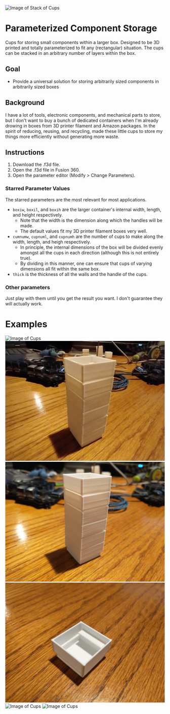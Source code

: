 ![Image of Stack of Cups](https://github.com/t8rn8r/parameterized-component-storage/blob/main/pictures/stack.jpg)

# Parameterized Component Storage
Cups for storing small components within a larger box. Designed to be 3D printed and totally parameterized to fit any (rectangular) situation.
The cups can be stacked in an arbitrary number of layers within the box.

## Goal
- Provide a universal solution for storing arbitrarily sized components in arbitrarily sized boxes

## Background
I have a lot of tools, electronic components, and mechanical parts to store, but I don't want to buy a bunch of dedicated containers when I'm already drowing in boxes from 3D printer filament and Amazon packages. In the spirit of reducing, reusing, and recycling, made these little cups to store my things more efficiently without generating more waste. 

## Instructions
1. Download the .f3d file.
1. Open the .f3d file in Fusion 360.
1. Open the parameter editor (Modify > Change Parameters).

### Starred Parameter Values
The starred parameters are the most relevant for most applications. 
- `boxiw`, `boxil`, and `boxih` are the larger container's internal width, length, and height respectively.
  - Note that the width is the dimension along which the handles will be made.
  - The default values fit my 3D printer filament boxes very well.
- `cumnumw`, `cupnuml`, and `cupnumh` are the number of cups to make along the width, length, and heigh respectively.
  - In principle, the internal dimensions of the box will be divided evenly amongst all the cups in each direction (although this is not entirely true).
  - By dividing in this manner, one can ensure that cups of varying dimensions all fit within the same box. 
- `thick` is the thickness of all the walls and the handle of the cups. 

### Other parameters
Just play with them until you get the result you want. I don't guarantee they will actually work. 

# Examples
![Image of Cups](https://github.com/t8rn8r/parameterized-component-storage/blob/main/pictures/stack%20(2).jpg)
![Image of Cups](https://github.com/t8rn8r/parameterized-component-storage/blob/main/pictures/8x8x6%20(2).jpg)
![Image of Cups](https://github.com/t8rn8r/parameterized-component-storage/blob/main/pictures/8x8x6%20(3).jpg)
![Image of Cups](https://github.com/t8rn8r/parameterized-component-storage/blob/main/pictures/8x8x6%20(4).jpg)
![Image of Cups](https://github.com/t8rn8r/parameterized-component-storage/blob/main/pictures/8x8x6.jpg)
![Image of Cups](https://github.com/t8rn8r/parameterized-component-storage/blob/main/pictures/stack.jpg)
